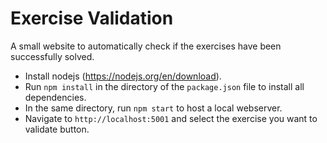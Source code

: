 # Exercise Validation

A small website to automatically check if the exercises have been successfully solved.

- Install nodejs (https://nodejs.org/en/download).
- Run `npm install` in the directory of the `package.json` file to install all dependencies.
- In the same directory, run `npm start` to host a local webserver.
- Navigate to `http://localhost:5001` and select the exercise you want to validate button.